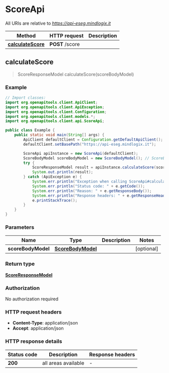 # ScoreApi

All URIs are relative to *https://api-eseg.mindlogix.it*

| Method | HTTP request | Description |
|------------- | ------------- | -------------|
| [**calculateScore**](ScoreApi.md#calculateScore) | **POST** /score |  |



## calculateScore

> ScoreResponseModel calculateScore(scoreBodyModel)



### Example

```java
// Import classes:
import org.openapitools.client.ApiClient;
import org.openapitools.client.ApiException;
import org.openapitools.client.Configuration;
import org.openapitools.client.models.*;
import org.openapitools.client.api.ScoreApi;

public class Example {
    public static void main(String[] args) {
        ApiClient defaultClient = Configuration.getDefaultApiClient();
        defaultClient.setBasePath("https://api-eseg.mindlogix.it");

        ScoreApi apiInstance = new ScoreApi(defaultClient);
        ScoreBodyModel scoreBodyModel = new ScoreBodyModel(); // ScoreBodyModel | 
        try {
            ScoreResponseModel result = apiInstance.calculateScore(scoreBodyModel);
            System.out.println(result);
        } catch (ApiException e) {
            System.err.println("Exception when calling ScoreApi#calculateScore");
            System.err.println("Status code: " + e.getCode());
            System.err.println("Reason: " + e.getResponseBody());
            System.err.println("Response headers: " + e.getResponseHeaders());
            e.printStackTrace();
        }
    }
}
```

### Parameters


| Name | Type | Description  | Notes |
|------------- | ------------- | ------------- | -------------|
| **scoreBodyModel** | [**ScoreBodyModel**](ScoreBodyModel.md)|  | [optional] |

### Return type

[**ScoreResponseModel**](ScoreResponseModel.md)

### Authorization

No authorization required

### HTTP request headers

- **Content-Type**: application/json
- **Accept**: application/json


### HTTP response details
| Status code | Description | Response headers |
|-------------|-------------|------------------|
| **200** | all areas available |  -  |

